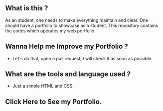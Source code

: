 ## What is this ?

As an student, one needs to make everything maintain and clear.
One should have a portfolio to showcase as a student. This repository
contains the codes which operates my web portfolio.

## Wanna Help me Improve my Portfolio ?

- Let's do that, open a pull request, I will check it
as soon as possible.

## What are the tools and language used ?

- Just a simple HTML and CSS.

## Click Here to See my Portfolio.
